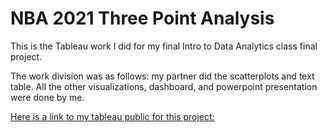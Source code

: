 # NBA 2021 Three Point Analysis

This is the Tableau work I did for my final Intro to Data Analytics class final project.

The work division was as follows: my partner did the scatterplots and text table.  All the other visualizations, dashboard, and powerpoint presentation were done by me.

[Here is a link to my tableau public for this project: ](https://public.tableau.com/app/profile/michael.seman5368/viz/20202021NBASeason3ptanalysis/Effectsof3pt)


